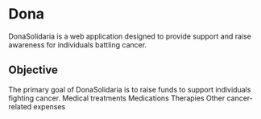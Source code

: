 # Dona
DonaSolidaria is a web application designed to provide support and raise awareness for individuals battling cancer.

## Objective
The primary goal of DonaSolidaria is to raise funds to support individuals fighting cancer.
Medical treatments
Medications
Therapies
Other cancer-related expenses
